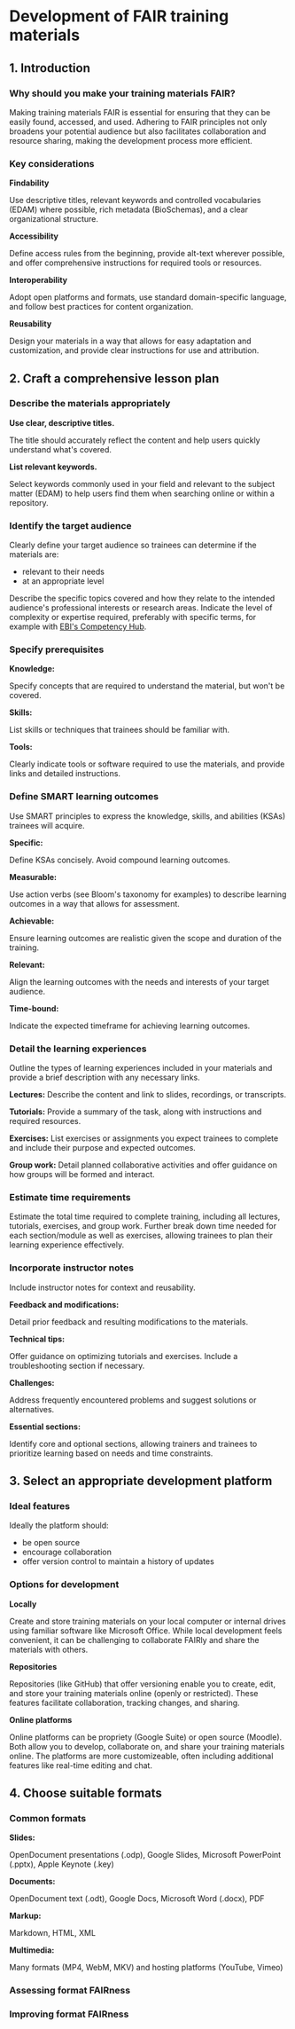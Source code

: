 # Development of FAIR training materials

## 1. Introduction
### Why should you make your training materials FAIR?

Making training materials FAIR is essential for ensuring that they can be easily found, accessed, and used. Adhering to FAIR principles not only broadens your potential audience but also facilitates collaboration and resource sharing, making the development process more efficient.

### Key considerations
**Findability**

Use descriptive titles, relevant keywords and controlled vocabularies (EDAM) where possible, rich metadata (BioSchemas), and a clear organizational structure.

**Accessibility**

Define access rules from the beginning, provide alt-text wherever possible, and offer comprehensive instructions for required tools or resources.

**Interoperability**

Adopt open platforms and formats, use standard domain-specific language, and follow best practices for content organization.

**Reusability**

Design your materials in a way that allows for easy adaptation and customization, and provide clear instructions for use and attribution.

## 2. Craft a comprehensive lesson plan
### Describe the materials appropriately
**Use clear, descriptive titles.**

The title should accurately reflect the content and help users quickly understand what's covered.

**List relevant keywords.**

Select keywords commonly used in your field and relevant to the subject matter (EDAM) to help users find them when searching online or within a repository.

### Identify the target audience
Clearly define your target audience so trainees can determine if the materials are:
- relevant to their needs
- at an appropriate level

Describe the specific topics covered and how they relate to the intended audience's professional interests or research areas. Indicate the level of complexity or expertise required, preferably with specific terms, for example with [EBI's Competency Hub](https://competency.ebi.ac.uk/develop-your-courses).
### Specify prerequisites
**Knowledge:**

Specify concepts that are required to understand the material, but won't be covered.

**Skills:**

List skills or techniques that trainees should be familiar with.

**Tools:**

Clearly indicate tools or software required to use the materials, and provide links and detailed instructions.
### Define SMART learning outcomes
Use SMART principles to express the knowledge, skills, and abilities (KSAs) trainees will acquire.

**Specific:**

Define KSAs concisely. Avoid compound learning outcomes.

**Measurable:** 

Use action verbs (see Bloom's taxonomy for examples) to describe learning outcomes in a way that allows for assessment.

**Achievable:**

Ensure learning outcomes are realistic given the scope and duration of the training.

**Relevant:**

Align the learning outcomes with the needs and interests of your target audience.

**Time-bound:**

Indicate the expected timeframe for achieving learning outcomes.

### Detail the learning experiences
Outline the types of learning experiences included in your materials and provide a brief description with any necessary links.

**Lectures:** Describe the content and link to slides, recordings, or transcripts.

**Tutorials:** Provide a summary of the task, along with instructions and required resources.

**Exercises:** List exercises or assignments you expect trainees to complete and include their purpose and expected outcomes.

**Group work:** Detail planned collaborative activities and offer guidance on how groups will be formed and interact.
### Estimate time requirements
Estimate the total time required to complete training, including all lectures, tutorials, exercises, and group work. 
Further break down time needed for each section/module as well as exercises, allowing trainees to plan their learning experience effectively.
### Incorporate instructor notes
Include instructor notes for context and reusability.

**Feedback and modifications:**

Detail prior feedback and resulting modifications to the materials.

**Technical tips:**

Offer guidance on optimizing tutorials and exercises. Include a troubleshooting section if necessary.

**Challenges:**

Address frequently encountered problems and suggest solutions or alternatives.

**Essential sections:**

Identify core and optional sections, allowing trainers and trainees to prioritize learning based on needs and time constraints.
## 3. Select an appropriate development platform
### Ideal features
Ideally the platform should:

- be open source
- encourage collaboration
- offer version control to maintain a history of updates
### Options for development
**Locally**

Create and store training materials on your local computer or internal drives using familiar software like Microsoft Office. While local development feels convenient, it can be challenging to collaborate FAIRly and share the materials with others.

**Repositories**

Repositories (like GitHub) that offer versioning enable you to create, edit, and store your training materials online (openly or restricted). These features facilitate collaboration, tracking changes, and sharing.

**Online platforms**

Online platforms can be propriety (Google Suite) or open source (Moodle). Both allow you to develop, collaborate on, and share your training materials online. The platforms are more customizeable, often including additional features like real-time editing and chat.
## 4. Choose suitable formats
### Common formats
**Slides:**

OpenDocument presentations (.odp), Google Slides, Microsoft PowerPoint (.pptx), Apple Keynote (.key)

**Documents:**

OpenDocument text (.odt), Google Docs, Microsoft Word (.docx), PDF

**Markup:**

Markdown, HTML, XML

**Multimedia:**

Many formats (MP4, WebM, MKV) and hosting platforms (YouTube, Vimeo)
### Assessing format FAIRness
### Improving format FAIRness